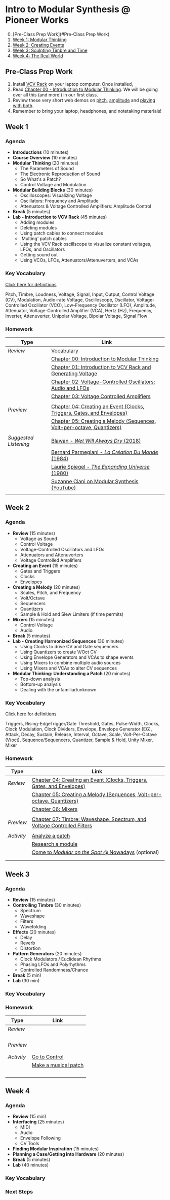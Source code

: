 # Intro to Modular Synthesis @ Pioneer Works

0. [Pre-Class Prep Work](#Pre-Class Prep Work)
1. [Week 1: Modular Thinking](#Week-1)
2. [Week 2: Creating Events](#Week-2)
3. [Week 3: Sculpting Timbre and Time](#Week-3)
4. [Week 4: The Real World](#Week-4)



## Pre-Class Prep Work

1. Install [VCV Rack](vcvrack.com) on your laptop computer.  Once installed, 
2. Read [Chapter 00 - Introduction to Modular Thinking](./Chapter-00/chapter00.md).  We will be going over all this (and more!) in our first class.  
3. Review these very short web demos on [pitch](https://learningsynths.ableton.com/making-changes/amplitude), [amplitude](https://learningsynths.ableton.com/making-changes/pitch) and [playing with both](https://learningsynths.ableton.com/making-changes/play-with-amplitude-and-pitch).
4. Remember to bring your laptop, headphones, and notetaking materials!



## Week 1

### Agenda

- **Introductions** (10 minutes)
- **Course Overview** (10 minutes)
- **Modular Thinking** (20 minutes)
  - The Parameters of Sound
  - The Electronic Reproduction of Sound
  - So What's a Patch?
  - Control Voltage and Modulation
- **Modular Building Blocks** (30 minutes)
  - Oscilloscopes: Visualizing Voltage
  - Oscillators: Frequency and Amplitude
  - Attenuators & Voltage Controlled Amplifiers: Amplitude Control
- **Break** (5 minutes)
- **Lab - Introduction to VCV Rack** (45 minutes)
  - Adding modules
  - Deleting modules
  - Using patch cables to connect modules
  - 'Multing' patch cables
  - Using the VCV Rack oscillscope to visualize constant voltages, LFOs, and Oscillators
  - Getting sound out
  - Using VCOs, LFOs, Attenuators/Attenuverters, and VCAs

### Key Vocabulary

[Click here for definitions](./glossary.md#week-1)

Pitch, Timbre, Loudness, Voltage, Signal, Input, Output, Control Voltage (CV), Modulation, Audio-rate Voltage, Oscilloscope, Oscillator, Voltage-Controlled Oscillator (VCO), Low-Frequency Oscillator (LFO), Amplitude, Attenuator, Voltage-Controlled Amplifier (VCA), Hertz (Hz), Frequency, Inverter, Attenuverter, Unipolar Voltage, Bipolar Voltage, Signal Flow

### Homework

| Type                  | Link                                                         |
| --------------------- | ------------------------------------------------------------ |
| *Review*              | [Vocabulary]()                                               |
|                       | [Chapter 00: Introduction to Modular Thinking]()             |
|                       | [Chapter 01: Introduction to VCV Rack and Generating Voltage]() |
|                       | [Chapter 02: Voltage-Controlled Oscillators: Audio and LFOs]() |
|                       | [Chapter 03: Voltage Controlled Amplifiers]()                |
|                       |                                                              |
| *Preview*             | [Chapter 04: Creating an Event (Clocks, Triggers, Gates, and Envelopes)]() |
|                       | [Chapter 05: Creating a Melody (Sequences, Volt-per-octave, Quantizers)]() |
|                       |                                                              |
| *Suggested Listening* | [Blawan - *Wet Will Always Dry* (2018)]()                    |
|                       | [Bernard Parmegiani - *La Création Du Monde* (1984)]()       |
|                       | [Laurie Spiegel - *The Expanding Universe* (1980)]()         |
|                       | [Suzanne Ciani on Modular Synthesis (YouTube)](https://www.youtube.com/watch?v=QRx-YdqHLus&t=250s) |
|                       |                                                              |





## Week 2

### Agenda

- **Review** (15 minutes)
  - Voltage as Sound
  - Control Voltage
  - Voltage-Controlled Oscillators and LFOs
  - Attenuators and Attenuverters
  - Voltage Controlled Amplifiers
- **Creating an Event** (15 minutes)
  - Gates and Triggers
  - Clocks
  - Envelopes
- **Creating a Melody** (20 minutes)
  - Scales, Pitch, and Frequency
  - Volt/Octave
  - Sequencers
  - Quantizers
  - Sample & Hold and Slew Limiters (if time permits)
- **Mixers** (15 minutes)
  - Control Voltage
  - Audio
- **Break** (5 minutes)
- **Lab - Creating Harmonized Sequences** (30 minutes)
  - Using Clocks to drive CV and Gate sequencers
  - Using Quantizers to create V/Oct CV
  - Using Envelope Generators and VCAs to shape events
  - Using Mixers to combine multiple audio sources
  - Using Mixers and VCAs to alter CV sequences
- **Modular Thinking: Understanding a Patch** (20 minutes)
  - Top-down analysis
  - Bottom-up analysis
  - Dealing with the unfamiliar/unknown

### Key Vocabulary

[Click here for definitions](./glossary.md#week-2)

Triggers, Rising-EdgeTrigger/Gate Threshold, Gates, Pulse-Width, Clocks, Clock Modulation, Clock Dividers, Envelope, Envelope Generator (EG), Attack, Decay, Sustain, Release, Interval, Octave, Scale, Volt-Per-Octave (V/oct), Sequence/Sequencers, Quantizer, Sample & Hold, Unity Mixer, Mixer

### Homework

| Type       | Link                                                         |
| ---------- | ------------------------------------------------------------ |
| *Review*   | [Chapter 04: Creating an Event (Clocks, Triggers, Gates, and Envelopes)]() |
|            | [Chapter 05: Creating a Melody (Sequences, Volt-per-octave, Quantizers)]() |
|            | [Chapter 06: Mixers]()                                       |
|            |                                                              |
| *Preview*  | [Chapter 07: Timbre: Waveshape, Spectrum, and Voltage Controlled Filters]() |
|            |                                                              |
| *Activity* | [Analyze a patch]()                                          |
|            | [Research a module]()                                        |
|            | [Come to *Modular on the Spot* @ Nowadays]() (optional)      |
|            |                                                              |
|            |                                                              |



## Week 3

### Agenda

- **Review** (15 minutes)
- **Controlling Timbre** (30 minutes)
  - Spectrum
  - Waveshape
  - Filters
  - Wavefolding
- **Effects** (20 minutes)
  - Delay
  - Reverb
  - Distortion
- **Pattern Generators** (20 minutes)
  - Clock Modulators / Euclidean Rhythms
  - Phasing LFOs and Polyrhythms
  - Controlled Randomness/Chance
- **Break** (5 min)
- **Lab** (30 min)

### Key Vocabulary

### Homework

| Type       | Link                     |
| ---------- | ------------------------ |
| *Review*   |                          |
|            |                          |
|            |                          |
|            |                          |
|            |                          |
| *Preview*  |                          |
|            |                          |
|            |                          |
| *Activity* | [Go to Control]()        |
|            | [Make a musical patch]() |
|            |                          |
|            |                          |
|            |                          |
|            |                          |



## Week 4

### Agenda

- **Review** (15 min)
- **Interfacing** (25 minutes)
  - MIDI
  - Audio
  - Envelope Following
  - CV Tools
- **Finding Modular Inspiration** (15 minutes)
- **Planning a Case/Getting into Hardware** (20 minutes)
- **Break** (5 minutes)
- **Lab** (40 minutes)

### Key Vocabulary

### Next Steps

